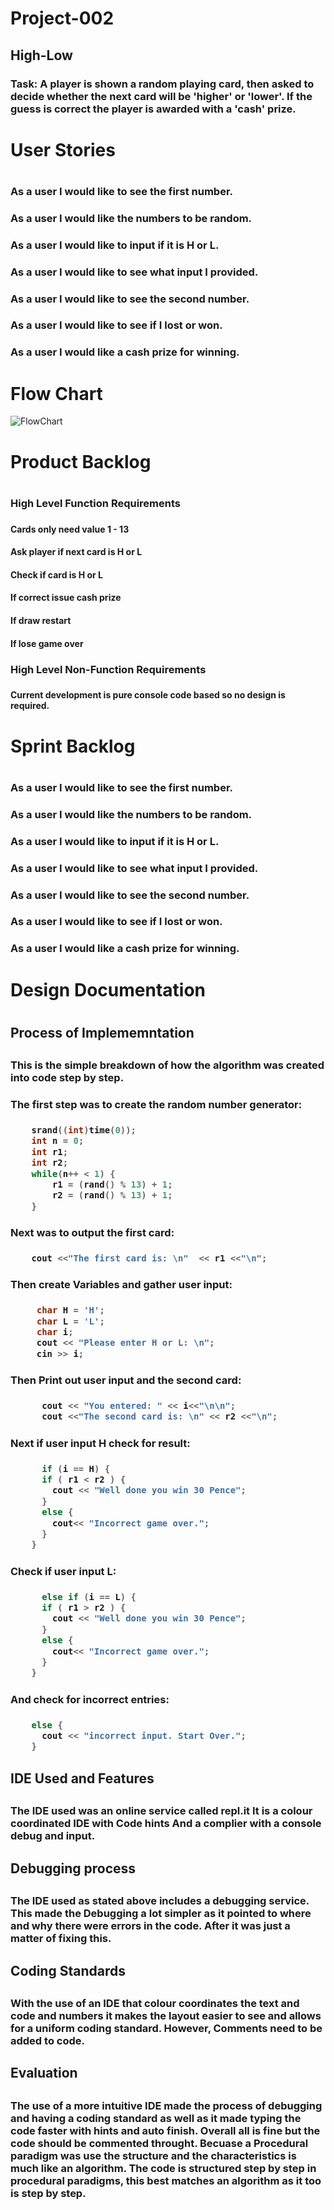# Project-002

## High-Low

### Task: A player is shown a random playing card, then asked to decide whether the next card will be 'higher' or 'lower'. If the guess is correct the player is awarded with a 'cash' prize. 

<h1> User Stories <h1>
<h3> As a user I would like to see the first number. <h3>
<h3> As a user I would like the numbers to be random. <h3>
<h3> As a user I would like to input if it is H or L. <h3>
<h3> As a user I would like to see what input I provided. <h3>
<h3> As a user I would like to see the second number. <h3>
<h3> As a user I would like to see if I lost or won. <h3>
<h3> As a user I would like a cash prize for winning. <h3>
    
# Flow Chart 
![FlowChart](https://github.com/Oliver-Slape/Project-002/blob/master/Flowchart.png)

<h1> Product Backlog <h1>

<h3> High Level Function Requirements <h3>
<h4> Cards only need value 1 - 13 <h4>
<h4> Ask player if next card is H or L <h4>
<h4> Check if card is H or L <h4>
<h4> If correct issue cash prize <h4>
<h4> If draw restart <h4>
<h4> If lose game over<h4>

<h3> High Level Non-Function Requirements <h3>
<h4> Current development is pure console code based so no design is required. <h4>

<h1> Sprint Backlog <h1>
<h3> As a user I would like to see the first number. <h3>
<h3> As a user I would like the numbers to be random. <h3>
<h3> As a user I would like to input if it is H or L. <h3>
<h3> As a user I would like to see what input I provided. <h3>
<h3> As a user I would like to see the second number. <h3>
<h3> As a user I would like to see if I lost or won. <h3>
<h3> As a user I would like a cash prize for winning. <h3>
    
<h1> Design Documentation <h1>
<h2> Process of Implememntation <h2>
<h3> This is the simple breakdown of how the algorithm was created into code step by step. <h3>
<h3> The first step was to create the random number generator: <h3>
    
``` C++
    srand((int)time(0));
    int n = 0;	
    int r1;
    int r2;
    while(n++ < 1) {
	    r1 = (rand() % 13) + 1;
	    r2 = (rand() % 13) + 1;
    }
```
<h3> Next was to output the first card: <h3>
    
``` C++
    cout <<"The first card is: \n"  << r1 <<"\n";
```
<h3> Then create Variables and gather user input: <h3>
   
``` C++
     char H = 'H';
     char L = 'L';
     char i;
     cout << "Please enter H or L: \n";
     cin >> i;
```
<h3> Then Print out user input and the second card: <h3>
     
``` C++
      cout << "You entered: " << i<<"\n\n";
      cout <<"The second card is: \n" << r2 <<"\n";
```
<h3> Next if user input H check for result: <h3>

``` C++
      if (i == H) {
      if ( r1 < r2 ) {
        cout << "Well done you win 30 Pence";
      }
      else {
        cout<< "Incorrect game over.";
      }
    }
``` 
<h3> Check if user input L: <h3>

``` C++
      else if (i == L) {
      if ( r1 > r2 ) {
        cout << "Well done you win 30 Pence";
      }
      else {
        cout<< "Incorrect game over.";
      }
    }
```
<h3> And check for incorrect entries: <h3>

``` C++
    else {
      cout << "incorrect input. Start Over.";
    }
```
<h2> IDE Used and Features <h2>
<h3> The IDE used was an online service called repl.it It is a colour coordinated IDE with Code hints And a complier with a console debug and input. <h3>

<h2> Debugging process <h2>
<h3> The IDE used as stated above includes a debugging service. This made the Debugging a lot simpler as it pointed to where and why there were errors in the code. After it was just a matter of fixing this. <h3>

<h2> Coding Standards <h2>
<h3> With the use of an IDE that colour coordinates the text and code and numbers it makes the layout easier to see and allows for a uniform coding standard. However, Comments need to be added to code. <h3>

<h2> Evaluation <h2>
<h3>The use of a more intuitive IDE made the process of debugging and having a coding standard as well as it made typing the code faster with hints and auto finish. Overall all is fine but the code should be commented throught. Becuase a Procedural paradigm was use the structure and the characteristics is much like an algorithm. The code is structured step by step in procedural paradigms, this best matches an algorithm as it too is step by step.   <h3>
    
